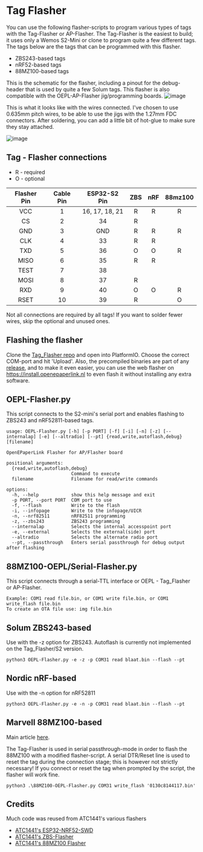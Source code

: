 # Tag Flasher

You can use the following flasher-scripts to program various types of tags with the Tag-Flasher or AP-Flasher. The Tag-Flasher is the easiest to build; it uses only a Wemos S2-Mini or clone to program quite a few different tags. The tags below are the tags that can be programmed with this flasher.
* ZBS243-based tags
* nRF52-based tags
* 88MZ100-based tags

This is the schematic for the flasher, including a pinout for the debug-header that is used by quite a few Solum tags. This flasher is also compatible with the OEPL-AP-Flasher jig/programming boards. 
![image](https://github.com/jjwbruijn/OpenEPaperLink/assets/2544995/1fa5bef8-6624-4e53-9caa-aeaaf4dbdc55)

This is what it looks like with the wires connected. I've chosen to use 0.635mm pitch wires, to be able to use the jigs with the 1.27mm FDC connectors. After soldering, you can add a little bit of hot-glue to make sure they stay attached.

![image](https://github.com/jjwbruijn/OpenEPaperLink/assets/2544995/c89d5de3-be3e-49a3-aa7e-7aaa0b8dcacb)

## Tag - Flasher connections

* R - required
* O - optional

Flasher Pin | Cable Pin | ESP32-S2 Pin | ZBS | nRF | 88mz100
:-------------------------:|:------:|:-----------------------:|:----:|:------:|:---:
VCC | 1 | 16, 17, 18, 21 | R | R | R
CS | 2 | 34 | R |  |
GND | 3 | GND | R | R | R
CLK | 4 | 33 | R | R | 
TXD | 5 | 36 | O | O | R
MISO | 6 | 35 | R | R |
TEST | 7 | 38 | 
MOSI | 8 | 37 | R |
RXD | 9 | 40 | O | O | R
RSET | 10 | 39 | R |  | O

Not all connections are required by all tags! If you want to solder fewer wires, skip the optional and unused ones.

## Flashing the flasher
Clone the [Tag_Flasher repo](https://github.com/jjwbruijn/OpenEPaperLink/tree/master/Tag_Flasher/ESP32_Flasher) and open into PlatformIO. Choose the correct COM-port and hit 'Upload'.
Also, the precompiled binaries are part of any [release](https://github.com/jjwbruijn/OpenEPaperLink/releases), and to make it even easier, you can use the web flasher on https://install.openepaperlink.nl to even flash it without installing any extra software.

## OEPL-Flasher.py

This script connects to the S2-mini's serial port and enables flashing to ZBS243 and nRF52811-based tags.
```
usage: OEPL-Flasher.py [-h] [-p PORT] [-f] [-i] [-n] [-z] [--internalap] [-e] [--altradio] [--pt] {read,write,autoflash,debug} [filename]

OpenEPaperLink Flasher for AP/Flasher board

positional arguments:
  {read,write,autoflash,debug}
                        Command to execute
  filename              Filename for read/write commands

options:
  -h, --help            show this help message and exit
  -p PORT, --port PORT  COM port to use
  -f, --flash           Write to the flash
  -i, --infopage        Write to the infopage/UICR
  -n, --nrf82511        nRF82511 programming
  -z, --zbs243          ZBS243 programming
  --internalap          Selects the internal accesspoint port
  -e, --external        Selects the external(side) port
  --altradio            Selects the alternate radio port
  --pt, --passthrough   Enters serial passthrough for debug output after flashing
```

## 88MZ100-OEPL/Serial-Flasher.py
This script connects through a serial-TTL interface or OEPL - Tag_Flasher or AP-Flasher.

```
Example: COM1 read file.bin, or COM1 write file.bin, or COM1 write_flash file.bin
To create an OTA file use: img file.bin
```

## Solum ZBS243-based
Use with the -z option for ZBS243. Autoflash is currently not implemented on the Tag_Flasher/S2 version.
```
python3 OEPL-Flasher.py -e -z -p COM31 read blaat.bin --flash --pt
```

## Nordic nRF-based
Use with the -n option for nRF52811
```
python3 OEPL-Flasher.py -e -n -p COM31 read blaat.bin --flash --pt
```

## Marvell 88MZ100-based
Main article [here](https://github.com/jjwbruijn/OpenEPaperLink/wiki/88MZ100-Programming-and-interfacing).

The Tag-Flasher is used in serial passthrough-mode in order to flash the 88MZ100 with a modified flasher-script. A serial DTR/Reset line is used to reset the tag during the connection stage; this is however not strictly necessary! If you connect or reset the tag when prompted by the script, the flasher will work fine.
```
python3 .\88MZ100-OEPL-Flasher.py COM31 write_flash '0130c8144117.bin'
```

## Credits
Much code was reused from ATC1441's various flashers
* [ATC1441's ESP32-NRF52-SWD](https://github.com/atc1441/ESP32_nRF52_SWD)
* [ATC1441's ZBS-Flasher](https://github.com/atc1441/ZBS_Flasher)
* [ATC1441's 88MZ100 Flasher](https://github.com/atc1441/88MZ100/tree/master/88MZ100_Flasher)
